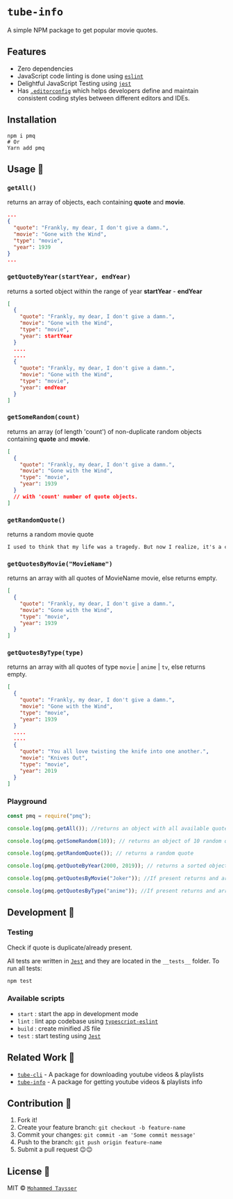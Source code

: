 # `tube-info`

A simple NPM package to get popular movie quotes.

## Features

- Zero dependencies
- JavaScript code linting is done using [`eslint`](https://www.npmjs.com/package/eslint)
- Delightful JavaScript Testing using [`jest`](https://www.npmjs.com/package/jest)
- Has [`.editorconfig`](https://editorconfig.org/) which helps developers define and maintain consistent coding styles between different editors and IDEs.

## Installation

```shell
npm i pmq
# Or
Yarn add pmq
```

## Usage 🚀

### `getAll()`

returns an array of objects, each containing **quote** and **movie**.

```json
...
{
  "quote": "Frankly, my dear, I don't give a damn.",
  "movie": "Gone with the Wind",
  "type": "movie",
  "year": 1939
}
...
```

### `getQuoteByYear(startYear, endYear)`

returns a sorted object within the range of year **startYear** - **endYear**

```json
[
  {
    "quote": "Frankly, my dear, I don't give a damn.",
    "movie": "Gone with the Wind",
    "type": "movie",
    "year": startYear
  }
  ....
  ....
  {
    "quote": "Frankly, my dear, I don't give a damn.",
    "movie": "Gone with the Wind",
    "type": "movie",
    "year": endYear
  }
]
```

### `getSomeRandom(count)`

returns an array (of length 'count') of non-duplicate random objects containing **quote** and **movie**.

```json
[
  {
    "quote": "Frankly, my dear, I don't give a damn.",
    "movie": "Gone with the Wind",
    "type": "movie",
    "year": 1939
  }
  // with 'count' number of quote objects.
]
```

### `getRandomQuote()`

returns a random movie quote

```txt
I used to think that my life was a tragedy. But now I realize, it's a comedy.
```

### `getQuotesByMovie("MovieName")`

returns an array with all quotes of MovieName movie, else returns empty.

```json
[
  {
    "quote": "Frankly, my dear, I don't give a damn.",
    "movie": "Gone with the Wind",
    "type": "movie",
    "year": 1939
  }
]
```

### `getQuotesByType(type)`

returns an array with all quotes of type `movie` | `anime` | `tv`, else returns empty.

```json
[
  {
    "quote": "Frankly, my dear, I don't give a damn.",
    "movie": "Gone with the Wind",
    "type": "movie",
    "year": 1939
  }
  ....
  ....
  {
    "quote": "You all love twisting the knife into one another.",
    "movie": "Knives Out",
    "type": "movie",
    "year": 2019
  }
]
```

### Playground

```js
const pmq = require("pmq");

console.log(pmq.getAll()); //returns an object with all available quotes.

console.log(pmq.getSomeRandom(10)); // returns an object of 10 random quotes.

console.log(pmq.getRandomQuote()); // returns a random quote

console.log(pmq.getQuoteByYear(2000, 2019)); // returns a sorted object within the range of year 2000-2019

console.log(pmq.getQuotesByMovie("Joker")); //If present returns and array with all quotes of joker movie, else returns empty.

console.log(pmq.getQuotesByType("anime")); //If present returns and array with all quotes of type anime, else returns empty.
```

## Development 🚀

### Testing

Check if quote is duplicate/already present.

All tests are written in [`Jest`](https://jestjs.io/) and they are located in the `__tests__` folder. To run all tests:

```bash
npm test
```

### Available scripts

- `start` : start the app in development mode
- `lint` : lint app codebase using [`typescript-eslint`](https://typescript-eslint.io/)
- `build` : create minified JS file
- `test` : start testing using [`Jest`](https://jestjs.io/)

## Related Work 🌠

- [`tube-cli`](https://github.com/mohammed-Taysser/tube-cli) - A package for downloading youtube videos & playlists
- [`tube-info`](https://github.com/mohammed-Taysser/tube-info) - A package for getting youtube videos & playlists info

## Contribution 🤝

1. Fork it!
2. Create your feature branch: `git checkout -b feature-name`
3. Commit your changes: `git commit -am 'Some commit message'`
4. Push to the branch: `git push origin feature-name`
5. Submit a pull request 😉😉

## License 📜

MIT © [`Mohammed Taysser`](https://github.com/mohammed-Taysser/)
